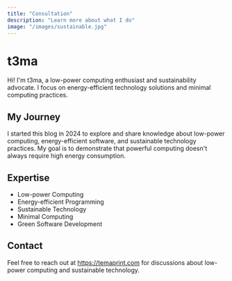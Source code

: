 ```yaml
---
title: "Consultation"
description: "Learn more about what I do"
image: "/images/sustainable.jpg"
---
```


# t3ma

Hi! I'm t3ma, a low-power computing enthusiast and sustainability advocate. I focus on energy-efficient technology solutions and minimal computing practices.

## My Journey

I started this blog in 2024 to explore and share knowledge about low-power computing, energy-efficient software, and sustainable technology practices. My goal is to demonstrate that powerful computing doesn't always require high energy consumption.

## Expertise

- Low-power Computing
- Energy-efficient Programming
- Sustainable Technology
- Minimal Computing
- Green Software Development

## Contact

Feel free to reach out at https://temaprint.com for discussions about low-power computing and sustainable technology.